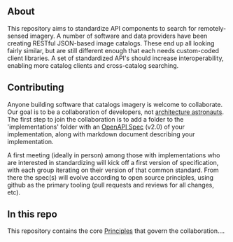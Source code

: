 ## About

This repository aims to standardize API components to search for remotely-sensed imagery. A number of software and data providers have been creating RESTful JSON-based image catalogs. These end up all looking fairly similar, but are still different enough that each needs custom-coded client libraries. A set of standardized API's should increase interoperability, enabling more catalog clients and cross-catalog searching. 

## Contributing

Anyone building software that catalogs imagery is welcome to collaborate. Our goal is to be a collaboration of developers, not [architecture astronauts](http://www.joelonsoftware.com/articles/fog0000000018.html). The first step to join the collaboration is to add a folder to the 'implementations' folder with an [OpenAPI Spec](https://github.com/OAI/OpenAPI-Specification/blob/master/versions/2.0.md) (v2.0) of your implementation, along with markdown document describing your implementation.

A first meeting (ideally in person) among those with implementations who are interested in standardizing will kick off a first version of specification, with each group iterating on their version of that common standard. From there the spec(s) will evolve according to open source principles, using github as the primary tooling (pull requests and reviews for all changes, etc).


## In this repo

This repository contains the core [Principles](principles.md) that govern the collaboration....
